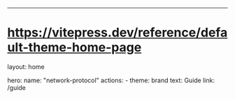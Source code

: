 ---
# https://vitepress.dev/reference/default-theme-home-page
layout: home

hero:
  name: "network-protocol"
  actions:
    - theme: brand
      text: Guide
      link: /guide
